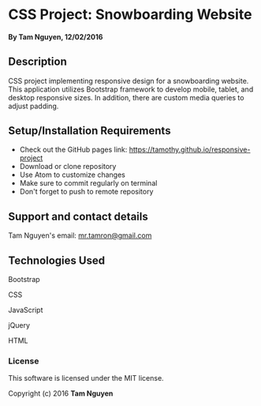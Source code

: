 # CSS Project: Snowboarding Website

#### By Tam Nguyen, 12/02/2016

## Description

CSS project implementing responsive design for a snowboarding website. This application utilizes Bootstrap framework to develop mobile, tablet, and desktop responsive sizes. In addition, there are custom media queries to adjust padding.

## Setup/Installation Requirements

* Check out the GitHub pages link: https://tamothy.github.io/responsive-project
* Download or clone repository
* Use Atom to customize changes
* Make sure to commit regularly on terminal
* Don't forget to push to remote repository

## Support and contact details

Tam Nguyen's email: mr.tamron@gmail.com

## Technologies Used

Bootstrap

CSS

JavaScript

jQuery

HTML

### License

This software is licensed under the MIT license.

Copyright (c) 2016 **Tam Nguyen**
